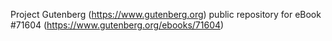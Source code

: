 Project Gutenberg (https://www.gutenberg.org) public repository
for eBook #71604 (https://www.gutenberg.org/ebooks/71604)
